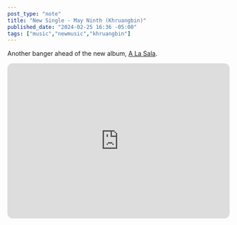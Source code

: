 ```yaml
---
post_type: "note" 
title: "New Single - May Ninth (Khruangbin)"
published_date: "2024-02-25 16:36 -05:00"
tags: ["music","newmusic","khruangbin"]
---
```


Another banger ahead of the new album, [A La Sala](https://khruangbin.bandcamp.com/album/a-la-sala).

<iframe style="border-radius:12px" src="https://open.spotify.com/embed/track/2145px2VY14o2Pgr0OIttX" width="100%" height="352" frameBorder="0" allowfullscreen="" allow="autoplay; clipboard-write; encrypted-media; fullscreen; picture-in-picture" loading="lazy"></iframe>